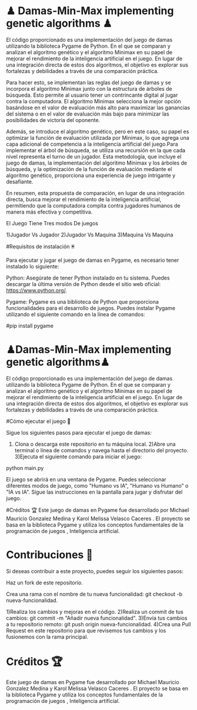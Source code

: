 
# ♟ Damas-Min-Max implementing genetic algorithms ♟

El código proporcionado es una implementación del juego de damas utilizando la biblioteca Pygame de Python. En el que se comparan y analizan el algoritmo genético y el algoritmo Minimax en su papel de mejorar el rendimiento de la inteligencia artificial en el juego. En lugar de una integración directa de estos dos algoritmos, el objetivo es explorar sus fortalezas y debilidades a través de una comparación práctica.

Para hacer esto, se implementan las reglas del juego de damas y se incorpora el algoritmo Minimax junto con la estructura de árboles de búsqueda. Esto permite al usuario tener un contrincante digital al jugar contra la computadora. El algoritmo Minimax selecciona la mejor opción basándose en el valor de evaluación más alto para maximizar las ganancias del sistema o en el valor de evaluación más bajo para minimizar las posibilidades de victoria del oponente.

Además, se introduce el algoritmo genético, pero en este caso, su papel es optimizar la función de evaluación utilizada por Minimax, lo que agrega una capa adicional de competencia a la inteligencia artificial del juego.Para implementar el árbol de búsqueda, se utiliza una recursión en la que cada nivel representa el turno de un jugador. Esta metodología, que incluye el juego de damas, la implementación del algoritmo Minimax y los árboles de búsqueda, y la optimización de la función de evaluación mediante el algoritmo genético, proporciona una experiencia de juego intrigante y desafiante.

En resumen, esta propuesta de comparación, en lugar de una integración directa, busca mejorar el rendimiento de la inteligencia artificial, permitiendo que la computadora compita contra jugadores humanos de manera más efectiva y competitiva.

El Juego Tiene Tres modos De juegos 

1)Jugador Vs Jugador 
2)Jugador Vs Maquina
3)Maquina Vs Maquina 

#Requisitos de instalación 🖲

Para ejecutar y jugar el juego de damas en Pygame, es necesario tener instalado lo siguiente:

Python: Asegúrate de tener Python instalado en tu sistema. Puedes descargar la última versión de Python desde el sitio web oficial: https://www.python.org/.

Pygame: Pygame es una biblioteca de Python que proporciona funcionalidades para el desarrollo de juegos. Puedes instalar Pygame utilizando el siguiente comando en la línea de comandos:

#pip install pygame

# ♟Damas-Min-Max implementing genetic algorithms♟

El código proporcionado es una implementación del juego de damas utilizando la biblioteca Pygame de Python. En el que se comparan y analizan el algoritmo genético y el algoritmo Minimax en su papel de mejorar el rendimiento de la inteligencia artificial en el juego. En lugar de una integración directa de estos dos algoritmos, el objetivo es explorar sus fortalezas y debilidades a través de una comparación práctica.

#Cómo ejecutar el juego 🤼 

Sigue los siguientes pasos para ejecutar el juego de damas:

1) Clona o descarga este repositorio en tu máquina local.
2)Abre una terminal o línea de comandos y navega hasta el directorio del proyecto.
3)Ejecuta el siguiente comando para iniciar el juego:

python main.py

El juego se abrirá en una ventana de Pygame. Puedes seleccionar diferentes modos de juego, como "Humano vs IA", "Humano vs Humano" o "IA vs IA". Sigue las instrucciones en la pantalla para jugar y disfrutar del juego.

#Créditos 🏆
Este juego de damas en Pygame fue desarrollado por Michael Mauricio Gonzalez Medina y Karol Melissa Velasco Caceres . El proyecto se basa en la biblioteca Pygame y utiliza los conceptos fundamentales de la programación de juegos , Inteligencia artificial.

# Contribuciones  🥇 
Si deseas contribuir a este proyecto, puedes seguir los siguientes pasos:

Haz un fork de este repositorio.

Crea una rama con el nombre de tu nueva funcionalidad: git checkout -b nueva-funcionalidad.

1)Realiza los cambios y mejoras en el código.
2)Realiza un commit de tus cambios: git commit -m "Añadir nueva funcionalidad".
3)Envía tus cambios a tu repositorio remoto: git push origin nueva-funcionalidad.
4)Crea una Pull Request en este repositorio para que revisemos tus cambios y los fusionemos con la rama principal.

# Créditos 🏆

Este juego de damas en Pygame fue desarrollado por Michael Mauricio Gonzalez Medina y Karol Melissa Velasco Caceres . El proyecto se basa en la biblioteca Pygame y utiliza los conceptos fundamentales de la programación de juegos , Inteligencia artificial.


